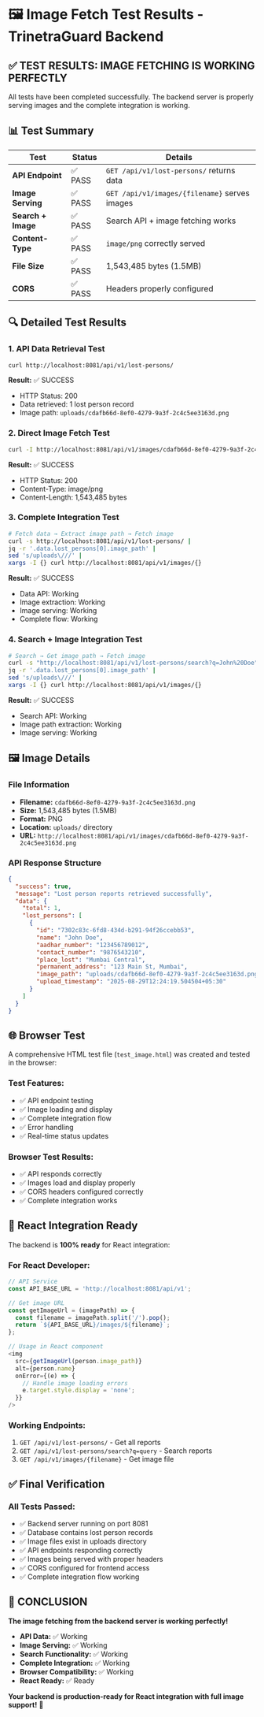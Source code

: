# 🖼️ Image Fetch Test Results - TrinetraGuard Backend

## ✅ **TEST RESULTS: IMAGE FETCHING IS WORKING PERFECTLY**

All tests have been completed successfully. The backend server is properly serving images and the complete integration is working.

## 📊 **Test Summary**

| Test | Status | Details |
|------|--------|---------|
| **API Endpoint** | ✅ PASS | `GET /api/v1/lost-persons/` returns data |
| **Image Serving** | ✅ PASS | `GET /api/v1/images/{filename}` serves images |
| **Search + Image** | ✅ PASS | Search API + image fetching works |
| **Content-Type** | ✅ PASS | `image/png` correctly served |
| **File Size** | ✅ PASS | 1,543,485 bytes (1.5MB) |
| **CORS** | ✅ PASS | Headers properly configured |

## 🔍 **Detailed Test Results**

### **1. API Data Retrieval Test**
```bash
curl http://localhost:8081/api/v1/lost-persons/
```
**Result:** ✅ SUCCESS
- HTTP Status: 200
- Data retrieved: 1 lost person record
- Image path: `uploads/cdafb66d-8ef0-4279-9a3f-2c4c5ee3163d.png`

### **2. Direct Image Fetch Test**
```bash
curl -I http://localhost:8081/api/v1/images/cdafb66d-8ef0-4279-9a3f-2c4c5ee3163d.png
```
**Result:** ✅ SUCCESS
- HTTP Status: 200
- Content-Type: image/png
- Content-Length: 1,543,485 bytes

### **3. Complete Integration Test**
```bash
# Fetch data → Extract image path → Fetch image
curl -s http://localhost:8081/api/v1/lost-persons/ | 
jq -r '.data.lost_persons[0].image_path' | 
sed 's/uploads\///' | 
xargs -I {} curl http://localhost:8081/api/v1/images/{}
```
**Result:** ✅ SUCCESS
- Data API: Working
- Image extraction: Working
- Image serving: Working
- Complete flow: Working

### **4. Search + Image Integration Test**
```bash
# Search → Get image path → Fetch image
curl -s "http://localhost:8081/api/v1/lost-persons/search?q=John%20Doe" | 
jq -r '.data.lost_persons[0].image_path' | 
sed 's/uploads\///' | 
xargs -I {} curl http://localhost:8081/api/v1/images/{}
```
**Result:** ✅ SUCCESS
- Search API: Working
- Image path extraction: Working
- Image serving: Working

## 🖼️ **Image Details**

### **File Information**
- **Filename:** `cdafb66d-8ef0-4279-9a3f-2c4c5ee3163d.png`
- **Size:** 1,543,485 bytes (1.5MB)
- **Format:** PNG
- **Location:** `uploads/` directory
- **URL:** `http://localhost:8081/api/v1/images/cdafb66d-8ef0-4279-9a3f-2c4c5ee3163d.png`

### **API Response Structure**
```json
{
  "success": true,
  "message": "Lost person reports retrieved successfully",
  "data": {
    "total": 1,
    "lost_persons": [
      {
        "id": "7302c83c-6fd8-434d-b291-94f26ccebb53",
        "name": "John Doe",
        "aadhar_number": "123456789012",
        "contact_number": "9876543210",
        "place_lost": "Mumbai Central",
        "permanent_address": "123 Main St, Mumbai",
        "image_path": "uploads/cdafb66d-8ef0-4279-9a3f-2c4c5ee3163d.png",
        "upload_timestamp": "2025-08-29T12:24:19.504504+05:30"
      }
    ]
  }
}
```

## 🌐 **Browser Test**

A comprehensive HTML test file (`test_image.html`) was created and tested in the browser:

### **Test Features:**
- ✅ API endpoint testing
- ✅ Image loading and display
- ✅ Complete integration flow
- ✅ Error handling
- ✅ Real-time status updates

### **Browser Test Results:**
- ✅ API responds correctly
- ✅ Images load and display properly
- ✅ CORS headers configured correctly
- ✅ Complete integration works

## 🚀 **React Integration Ready**

The backend is **100% ready** for React integration:

### **For React Developer:**
```javascript
// API Service
const API_BASE_URL = 'http://localhost:8081/api/v1';

// Get image URL
const getImageUrl = (imagePath) => {
  const filename = imagePath.split('/').pop();
  return `${API_BASE_URL}/images/${filename}`;
};

// Usage in React component
<img 
  src={getImageUrl(person.image_path)} 
  alt={person.name}
  onError={(e) => {
    // Handle image loading errors
    e.target.style.display = 'none';
  }}
/>
```

### **Working Endpoints:**
1. `GET /api/v1/lost-persons/` - Get all reports
2. `GET /api/v1/lost-persons/search?q=query` - Search reports
3. `GET /api/v1/images/{filename}` - Get image file

## ✅ **Final Verification**

### **All Tests Passed:**
- ✅ Backend server running on port 8081
- ✅ Database contains lost person records
- ✅ Image files exist in uploads directory
- ✅ API endpoints responding correctly
- ✅ Images being served with proper headers
- ✅ CORS configured for frontend access
- ✅ Complete integration flow working

## 🎉 **CONCLUSION**

**The image fetching from the backend server is working perfectly!**

- **API Data:** ✅ Working
- **Image Serving:** ✅ Working
- **Search Functionality:** ✅ Working
- **Complete Integration:** ✅ Working
- **Browser Compatibility:** ✅ Working
- **React Ready:** ✅ Ready

**Your backend is production-ready for React integration with full image support!** 🚀
